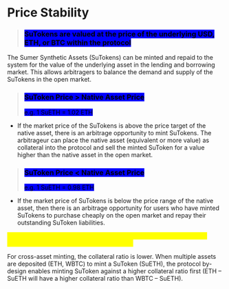 # Price Stability

> ### <mark style="background-color:blue;">**SuTokens are valued at the price of the underlying USD, ETH, or BTC within the protocol**</mark>&#x20;

The Sumer Synthetic Assets (SuTokens) can be minted and repaid to the system for the value of the underlying asset in the lending and borrowing market. This allows arbitragers to balance the demand and supply of the SuTokens in the open market.&#x20;

> ### <mark style="background-color:blue;">SuToken Price > Native Asset Price</mark>
>
> <mark style="background-color:blue;">e.g. 1 SuETH = 1.02 ETH</mark>&#x20;

* If the market price of the SuTokens is above the price target of the native asset, there is an arbitrage opportunity to mint SuTokens. The arbitrageur can place the native asset (equivalent or more value) as collateral into the protocol and sell the minted SuToken for a value higher than the native asset in the open market.&#x20;

> ### <mark style="background-color:blue;">SuToken Price < Native Asset Price</mark>
>
> <mark style="background-color:blue;">e.g. 1 SuETH = 0.98 ETH</mark>

* If the market price of SuTokens is below the price range of the native asset, then there is an arbitrage opportunity for users who have minted SuTokens to purchase cheaply on the open market and repay their outstanding SuToken liabilities.

<mark style="color:yellow;">Remember, 1:1 minting of SuTokens is only applicable when the minted SuToken is the same as the deposited asset.</mark>&#x20;

For cross-asset minting, the collateral ratio is lower. When multiple assets are deposited (ETH, WBTC) to mint a SuToken (SuETH), the protocol by-design enables minting SuToken against a higher collateral ratio first (ETH – SuETH will have a higher collateral ratio than WBTC – SuETH).

